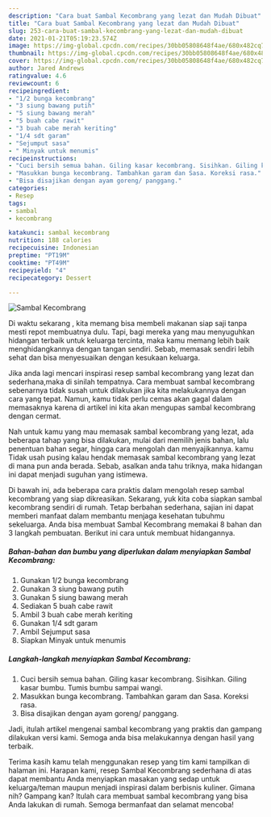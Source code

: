 ```yaml
---
description: "Cara buat Sambal Kecombrang yang lezat dan Mudah Dibuat"
title: "Cara buat Sambal Kecombrang yang lezat dan Mudah Dibuat"
slug: 253-cara-buat-sambal-kecombrang-yang-lezat-dan-mudah-dibuat
date: 2021-01-21T05:19:23.574Z
image: https://img-global.cpcdn.com/recipes/30bb05808648f4ae/680x482cq70/sambal-kecombrang-foto-resep-utama.jpg
thumbnail: https://img-global.cpcdn.com/recipes/30bb05808648f4ae/680x482cq70/sambal-kecombrang-foto-resep-utama.jpg
cover: https://img-global.cpcdn.com/recipes/30bb05808648f4ae/680x482cq70/sambal-kecombrang-foto-resep-utama.jpg
author: Jared Andrews
ratingvalue: 4.6
reviewcount: 6
recipeingredient:
- "1/2 bunga kecombrang"
- "3 siung bawang putih"
- "5 siung bawang merah"
- "5 buah cabe rawit"
- "3 buah cabe merah keriting"
- "1/4 sdt garam"
- "Sejumput sasa"
- " Minyak untuk menumis"
recipeinstructions:
- "Cuci bersih semua bahan. Giling kasar kecombrang. Sisihkan. Giling kasar bumbu. Tumis bumbu sampai wangi."
- "Masukkan bunga kecombrang. Tambahkan garam dan Sasa. Koreksi rasa."
- "Bisa disajikan dengan ayam goreng/ panggang."
categories:
- Resep
tags:
- sambal
- kecombrang

katakunci: sambal kecombrang 
nutrition: 188 calories
recipecuisine: Indonesian
preptime: "PT19M"
cooktime: "PT49M"
recipeyield: "4"
recipecategory: Dessert

---
```



![Sambal Kecombrang](https://img-global.cpcdn.com/recipes/30bb05808648f4ae/680x482cq70/sambal-kecombrang-foto-resep-utama.jpg)

Di waktu  sekarang , kita memang bisa membeli makanan siap saji tanpa mesti repot membuatnya dulu. Tapi, bagi mereka yang mau menyuguhkan hidangan terbaik untuk keluarga tercinta, maka kamu memang lebih baik menghidangkannya dengan tangan sendiri. Sebab, memasak sendiri lebih sehat dan bisa menyesuaikan dengan kesukaan keluarga.

Jika anda lagi mencari inspirasi resep sambal kecombrang yang lezat dan sederhana,maka di sinilah tempatnya. Cara membuat sambal kecombrang  sebenarnya tidak susah untuk dilakukan jika kita melakukannya dengan cara yang tepat. Namun, kamu tidak perlu cemas akan gagal dalam memasaknya 
karena di artikel ini kita akan mengupas sambal kecombrang dengan cermat.  



Nah untuk kamu yang mau memasak sambal kecombrang yang lezat, ada beberapa tahap yang bisa dilakukan, mulai dari memilih jenis bahan, lalu penentuan bahan segar, hingga cara mengolah dan menyajikannya. kamu Tidak usah pusing kalau hendak memasak sambal kecombrang yang lezat di mana pun anda berada. Sebab, asalkan anda  tahu triknya, maka hidangan ini dapat menjadi suguhan yang istimewa.

Di bawah ini, ada beberapa cara praktis  dalam mengolah resep sambal kecombrang yang siap dikreasikan. Sekarang, yuk kita coba siapkan sambal kecombrang sendiri di rumah. Tetap berbahan sederhana, sajian ini dapat memberi manfaat dalam membantu menjaga kesehatan tubuhmu sekeluarga. Anda bisa membuat Sambal Kecombrang memakai 8 bahan dan 3 langkah pembuatan. Berikut ini cara untuk membuat hidangannya.

<!--inarticleads1-->

##### Bahan-bahan dan bumbu yang diperlukan dalam menyiapkan Sambal Kecombrang:

1. Gunakan 1/2 bunga kecombrang
1. Gunakan 3 siung bawang putih
1. Gunakan 5 siung bawang merah
1. Sediakan 5 buah cabe rawit
1. Ambil 3 buah cabe merah keriting
1. Gunakan 1/4 sdt garam
1. Ambil Sejumput sasa
1. Siapkan  Minyak untuk menumis




<!--inarticleads2-->

##### Langkah-langkah menyiapkan Sambal Kecombrang:

1. Cuci bersih semua bahan. Giling kasar kecombrang. Sisihkan. Giling kasar bumbu. Tumis bumbu sampai wangi.
1. Masukkan bunga kecombrang. Tambahkan garam dan Sasa. Koreksi rasa.
1. Bisa disajikan dengan ayam goreng/ panggang.




Jadi, itulah artikel mengenai  sambal kecombrang  yang praktis dan gampang dilakukan versi kami. Semoga anda bisa melakukannya dengan hasil yang terbaik. 

Terima kasih kamu telah menggunakan resep yang tim kami tampilkan di halaman ini. Harapan kami, resep  Sambal Kecombrang sederhana di atas dapat membantu Anda menyiapkan masakan yang sedap untuk keluarga/teman maupun menjadi inspirasi dalam berbisnis kuliner. Gimana nih? Gampang kan? Itulah cara membuat sambal kecombrang yang bisa Anda lakukan di rumah. Semoga bermanfaat dan selamat mencoba!


